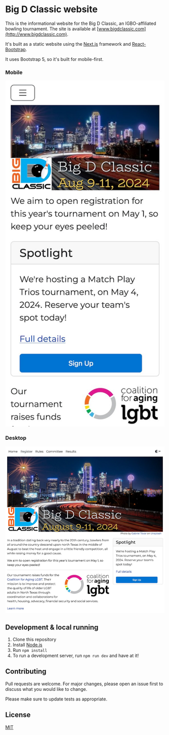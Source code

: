 # Big D Classic website

This is the informational website for the Big D Classic, an IGBO-affiliated bowling tournament. The site is available at [www.bigdclassic.com](http://www.bigdclassic.com).

It's built as a static website using the [Next.js](https://nextjs.org/) framework and [React-Bootstrap](https://react-bootstrap.github.io/).

It uses Bootstrap 5, so it's built for mobile-first.

### Mobile

<p>
  <img src="./readme_images/mobile.jpg" alt="Mobile layout" width="563"/>
</p>

### Desktop

<p>
  <img src="./readme_images/desktop.jpg" alt="Desktop layout" />
</p>

## Development & local running

1. Clone this repository
2. Install [Node.js](https://nodejs.org/en/)
3. Run `npm install`
4. To run a development server, run `npm run dev` and have at it!

## Contributing
Pull requests are welcome. For major changes, please open an issue first to discuss what you would like to change.

Please make sure to update tests as appropriate.

## License
[MIT](https://choosealicense.com/licenses/mit/)
